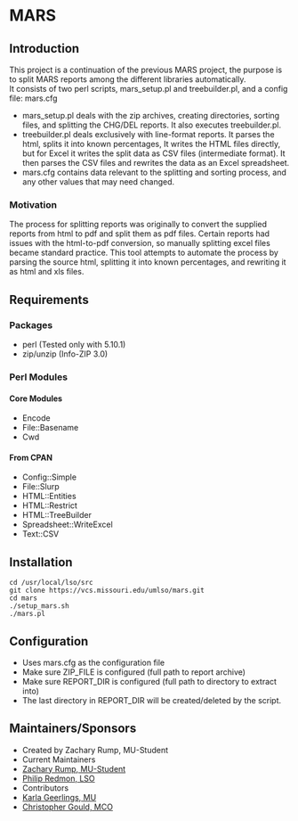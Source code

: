 # MARS   
## Introduction 

This project is a continuation of the previous MARS project, the purpose is to split MARS reports among the different libraries automatically.  
It consists of two perl scripts, mars_setup.pl and treebuilder.pl, and a config file: mars.cfg  

- mars_setup.pl deals with the zip archives, creating directories, sorting files, and splitting the CHG/DEL reports. It also executes treebuilder.pl.
- treebuilder.pl deals exclusively with line-format reports. It parses the html, splits it into known percentages, It writes the HTML files directly, but for Excel it  writes the split data as CSV files (intermediate format).
It then parses the CSV files and rewrites the data as an Excel spreadsheet. 
- mars.cfg contains data relevant to the splitting and sorting process, and any other values that may need changed. 


### Motivation
The process for splitting reports was originally to convert the supplied reports from html to pdf and split them as pdf files. 
Certain reports had issues with the html-to-pdf conversion, so manually splitting excel files became standard practice. 
This tool attempts to automate the process by parsing the source html, splitting it into known percentages, and rewriting it as html and xls files. 

## Requirements

### Packages 

- perl (Tested only with 5.10.1)
- zip/unzip (Info-ZIP 3.0)

### Perl Modules 

#### Core Modules 

- Encode
- File::Basename
- Cwd

#### From CPAN 

- Config::Simple
- File::Slurp
- HTML::Entities
- HTML::Restrict
- HTML::TreeBuilder
- Spreadsheet::WriteExcel
- Text::CSV

## Installation 

```
cd /usr/local/lso/src
git clone https://vcs.missouri.edu/umlso/mars.git
cd mars
./setup_mars.sh 
./mars.pl
```

## Configuration 

- Uses mars.cfg as the configuration file 
- Make sure ZIP_FILE is configured (full path to report archive) 
- Make sure REPORT_DIR is configured (full path to directory to extract into)
 - The last directory in REPORT_DIR will be created/deleted by the script. 

## Maintainers/Sponsors 

- Created by Zachary Rump, MU-Student
- Current Maintainers
 - [Zachary Rump, MU-Student](mailto:zrrm74@mail.missouri.edu)
 - [Philip Redmon, LSO](mailto:redmonp@missouri.edu)
- Contributors 
 - [Karla Geerlings, MU](mailto:GeerlingsK@missouri.edu)
 - [Christopher Gould, MCO](mailto:christopher@mobiusconsortium.org) 




